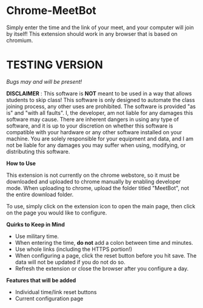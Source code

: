 # Chrome-MeetBot

Simply enter the time and the link of your meet, and your computer will join by itself! This extension should work in any browser that is based on chromium.

# TESTING VERSION
*Bugs may and will be present!*

**DISCLAIMER**
: This software is **NOT** meant to be used in a way that allows students to skip class! This software is only designed to automate the class joining process, any other uses are prohibited. The software is provided "as is" and "with all faults". I, the developer, am not liable for any damages this software may cause. There are inherent dangers in using any type of software, and it is up to your discretion on whether this software is compatible with your hardware or any other software installed on your machine. You are solely responsible for your equipment and data, and I am not be liable for any damages you may suffer when using, modifying, or distributing this software. 

**How to Use**

This extension is not currently on the chrome webstore, so it must be downloaded and uploaded to chrome manually by enabling developer mode.
When uploading to chrome, upload the folder titled "MeetBot", not the entire download folder. 

To use, simply click on the extension icon to open the main page, then click on the page you would like to configure. 

**Quirks to Keep in Mind**
* Use military time.
* When entering the time, **do not** add a colon between time and minutes.
* Use whole links (including the HTTPS portion!)
* When configuring a page, click the reset button before you hit save. The data will not be updated if you do not do so. 
* Refresh the extension or close the browser after you configure a day. 

**Features that will be added**
* Individual time/link reset buttons
* Current configuration page
